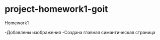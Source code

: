 # project-homework1-goit
Homework1

-Добавлены изображения
-Создана главная симантическая страница 
